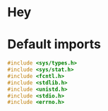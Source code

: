 # Hey

# Default imports

```c
#include <sys/types.h>
#include <sys/stat.h>
#include <fcntl.h>
#include <stdlib.h>
#include <unistd.h>
#include <stdio.h>
#include <errno.h>
```
